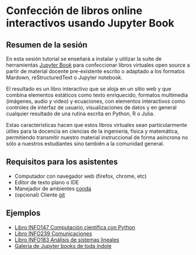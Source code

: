 # Confección de libros online interactivos usando Jupyter Book

## Resumen de la sesión 

En esta sesión tutorial se enseñará a instalar y utilizar la suite de herramientas [Jupyter Book](https://jupyterbook.org/intro.html) para confeccionar libros virtuales open source a partir de material docente pre-existente escrito o adaptado a los formatos Mardown, reStructuredText o Jupyter notebook. 

El resultado es un libro interactivo que se aloja en un sitio web y que combina elementos estáticos como texto enriquecido, formatos multimedia (imágenes, audio y video) y ecuaciones, con elementos interactivos como controles de interfaz de usuario, visualizaciones de datos y en general cualquier resultado de una rutina escrita en Python, R o Julia. 

Estas características hacen que estos libros virtuales sean particularmente útiles para la docencia en ciencias de la ingeniería, física y matemática, permitiendo transmitir nuestro material instruccional de forma asíncrona no sólo a nuestros estudiantes sino también a la comunidad general.

## Requisitos para los asistentes 

- Computador con navegador web (firefox, chrome, etc)
- Editor de texto plano o IDE
- Manejador de ambientes [conda](https://docs.conda.io/en/latest/)
- (opcional) Cliente [git](https://git-scm.com/) 

## Ejemplos 

- [Libro INFO147 Computación científica con Python](https://magister-informatica-uach.github.io/INFO147/cover.html)
- [Libro INFO239 Comunicaciones](https://phuijse.github.io/UACH-INFO185/README.html)
- [Libro INFO183 Análisis de sistemas lineales](https://phuijse.github.io/UACH-INFO183/README.html)
- [Galería de Jupyter books de toda índole](https://executablebooks.org/en/latest/gallery.html)



